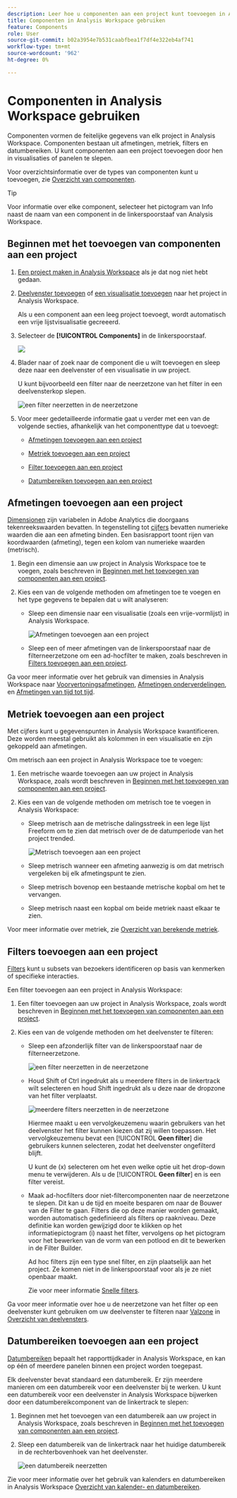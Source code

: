 ```yaml
---
description: Leer hoe u componenten aan een project kunt toevoegen in Analysis Workspace
title: Componenten in Analysis Workspace gebruiken
feature: Components
role: User
source-git-commit: b02a3954e7b531caabfbea1f7df4e322eb4af741
workflow-type: tm+mt
source-wordcount: '962'
ht-degree: 0%

---
```


# Componenten in Analysis Workspace gebruiken

Componenten vormen de feitelijke gegevens van elk project in Analysis Workspace. Componenten bestaan uit afmetingen, metriek, filters en datumbereiken. U kunt componenten aan een project toevoegen door hen in visualisaties of panelen te slepen.

Voor overzichtsinformatie over de types van componenten kunt u toevoegen, zie [Overzicht van componenten](/help/components/overview.md).

>[!TIP]
>
>Voor informatie over elke component, selecteer het pictogram van Info naast de naam van een component in de linkerspoorstaaf van Analysis Workspace.

## Beginnen met het toevoegen van componenten aan een project

1. [Een project maken in Analysis Workspace](/help/analysis-workspace/build-workspace-project/create-projects.md) als je dat nog niet hebt gedaan.

1. [Deelvenster toevoegen](/help/analysis-workspace/c-panels/panels.md) of [een visualisatie toevoegen](/help/analysis-workspace/visualizations/freeform-analysis-visualizations.md#add-visualizations-to-a-panel) naar het project in Analysis Workspace.

   Als u een component aan een leeg project toevoegt, wordt automatisch een vrije lijstvisualisatie gecreeerd.

1. Selecteer de **[!UICONTROL Components]** in de linkerspoorstaaf.

   ![](assets/build-components.png)

1. Blader naar of zoek naar de component die u wilt toevoegen en sleep deze naar een deelvenster of een visualisatie in uw project.

   U kunt bijvoorbeeld een filter naar de neerzetzone van het filter in een deelvensterkop slepen.

   ![een filter neerzetten in de neerzetzone](assets/filter-dropzone.png)

1. Voor meer gedetailleerde informatie gaat u verder met een van de volgende secties, afhankelijk van het componenttype dat u toevoegt:

   * [Afmetingen toevoegen aan een project](#add-dimensions-to-a-project)

   * [Metriek toevoegen aan een project](#add-metrics-to-a-project)

   * [Filter toevoegen aan een project](#add-filters-to-a-project)

   * [Datumbereiken toevoegen aan een project](#add-date-ranges-to-a-project)

## Afmetingen toevoegen aan een project

[Dimensionen](/help/components/dimensions/overview.md) zijn variabelen in Adobe Analytics die doorgaans tekenreekswaarden bevatten. In tegenstelling tot [cijfers](/help/components/calc-metrics/calc-metr-overview.md) bevatten numerieke waarden die aan een afmeting binden. Een basisrapport toont rijen van koordwaarden (afmeting), tegen een kolom van numerieke waarden (metrisch).

1. Begin een dimensie aan uw project in Analysis Workspace toe te voegen, zoals beschreven in [Beginnen met het toevoegen van componenten aan een project](#begin-adding-components-to-a-project).

1. Kies een van de volgende methoden om afmetingen toe te voegen en het type gegevens te bepalen dat u wilt analyseren:

   * Sleep een dimensie naar een visualisatie (zoals een vrije-vormlijst) in Analysis Workspace.

     ![Afmetingen toevoegen aan een project](assets/add-dimensions.png)

   * Sleep een of meer afmetingen van de linkerspoorstaaf naar de filterneerzetzone om een ad-hocfilter te maken, zoals beschreven in [Filters toevoegen aan een project](#add-filters-to-a-project).

Ga voor meer informatie over het gebruik van dimensies in Analysis Workspace naar [Voorvertoningsafmetingen](/help/components/dimensions/view-dimensions.md), [Afmetingen onderverdelingen](/help/components/dimensions/t-breakdown-fa.md), en [Afmetingen van tijd tot tijd](/help/components/dimensions/time-parting-dimensions.md).

## Metriek toevoegen aan een project

Met cijfers kunt u gegevenspunten in Analysis Workspace kwantificeren. Deze worden meestal gebruikt als kolommen in een visualisatie en zijn gekoppeld aan afmetingen.

Om metrisch aan een project in Analysis Workspace toe te voegen:

1. Een metrische waarde toevoegen aan uw project in Analysis Workspace, zoals wordt beschreven in [Beginnen met het toevoegen van componenten aan een project](#begin-adding-components-to-a-project).

1. Kies een van de volgende methoden om metrisch toe te voegen in Analysis Workspace:

   * Sleep metrisch aan de metrische dalingsstreek in een lege lijst Freeform om te zien dat metrisch over de de datumperiode van het project trended.

     ![Metrisch toevoegen aan een project](assets/add-metrics.png)

   * Sleep metrisch wanneer een afmeting aanwezig is om dat metrisch vergeleken bij elk afmetingspunt te zien.

   * Sleep metrisch bovenop een bestaande metrische kopbal om het te vervangen.

   * Sleep metrisch naast een kopbal om beide metriek naast elkaar te zien.

Voor meer informatie over metriek, zie [Overzicht van berekende metriek](/help/components/calc-metrics/calc-metr-overview.md).

## Filters toevoegen aan een project

[Filters](/help/components/filters/filters-overview.md) kunt u subsets van bezoekers identificeren op basis van kenmerken of specifieke interacties.

Een filter toevoegen aan een project in Analysis Workspace:

1. Een filter toevoegen aan uw project in Analysis Workspace, zoals wordt beschreven in [Beginnen met het toevoegen van componenten aan een project](#begin-adding-components-to-a-project).

1. Kies een van de volgende methoden om het deelvenster te filteren:

   * Sleep een afzonderlijk filter van de linkerspoorstaaf naar de filterneerzetzone.

     ![een filter neerzetten in de neerzetzone](assets/filter-dropzone.png)

   * Houd Shift of Ctrl ingedrukt als u meerdere filters in de linkertrack wilt selecteren en houd Shift ingedrukt als u deze naar de dropzone van het filter verplaatst.

     ![meerdere filters neerzetten in de neerzetzone](assets/filter-dropzone-multiple.png)

     Hiermee maakt u een vervolgkeuzemenu waarin gebruikers van het deelvenster het filter kunnen kiezen dat zij willen toepassen. Het vervolgkeuzemenu bevat een [!UICONTROL **Geen filter**] die gebruikers kunnen selecteren, zodat het deelvenster ongefilterd blijft.

     U kunt de (x) selecteren om het even welke optie uit het drop-down menu te verwijderen. Als u de [!UICONTROL **Geen filter**] en is een filter vereist.

   * Maak ad-hocfilters door niet-filtercomponenten naar de neerzetzone te slepen. Dit kan u de tijd en moeite besparen om naar de Bouwer van de Filter te gaan. Filters die op deze manier worden gemaakt, worden automatisch gedefinieerd als filters op raakniveau. Deze definitie kan worden gewijzigd door te klikken op het informatiepictogram (i) naast het filter, vervolgens op het pictogram voor het bewerken van de vorm van een potlood en dit te bewerken in de Filter Builder.

     Ad hoc filters zijn een type snel filter, en zijn plaatselijk aan het project. Ze komen niet in de linkerspoorstaaf voor als je ze niet openbaar maakt.

     Zie voor meer informatie [Snelle filters](/help/components/filters/quick-filters.md).

Ga voor meer informatie over hoe u de neerzetzone van het filter op een deelvenster kunt gebruiken om uw deelvenster te filteren naar [Valzone](/help/analysis-workspace/c-panels/panels.md#drop-zone) in [Overzicht van deelvensters](/help/analysis-workspace/c-panels/panels.md).

## Datumbereiken toevoegen aan een project

[Datumbereiken](/help/components/date-ranges/custom-date-ranges.md) bepaalt het rapporttijdkader in Analysis Workspace, en kan op één of meerdere panelen binnen een project worden toegepast.

Elk deelvenster bevat standaard een datumbereik. Er zijn meerdere manieren om een datumbereik voor een deelvenster bij te werken. U kunt een datumbereik voor een deelvenster in Analysis Workspace bijwerken door een datumbereikcomponent van de linkertrack te slepen:

1. Beginnen met het toevoegen van een datumbereik aan uw project in Analysis Workspace, zoals beschreven in [Beginnen met het toevoegen van componenten aan een project](#begin-adding-components-to-a-project).

1. Sleep een datumbereik van de linkertrack naar het huidige datumbereik in de rechterbovenhoek van het deelvenster.

   ![een datumbereik neerzetten](assets/daterange-drop.png)

Zie voor meer informatie over het gebruik van kalenders en datumbereiken in Analysis Workspace [Overzicht van kalender- en datumbereiken](/help/components/date-ranges/custom-date-ranges.md).
